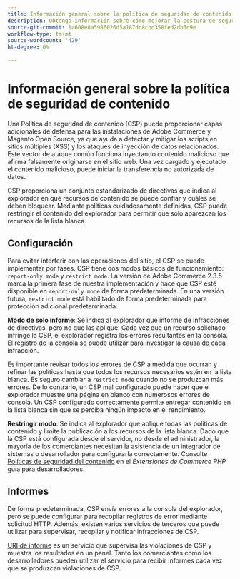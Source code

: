 ```yaml
---
title: Información general sobre la política de seguridad de contenido
description: Obtenga información sobre cómo mejorar la postura de seguridad de la tienda de Adobe Commerce o Magento Open Source mediante una política de seguridad de contenido.
source-git-commit: 1a608e8a5986026d5a187dc8cbd358fed2db5d9e
workflow-type: tm+mt
source-wordcount: '429'
ht-degree: 0%

---
```



# Información general sobre la política de seguridad de contenido

Una Política de seguridad de contenido (CSP) puede proporcionar capas adicionales de defensa para las instalaciones de Adobe Commerce y Magento Open Source, ya que ayuda a detectar y mitigar los scripts en sitios múltiples (XSS) y los ataques de inyección de datos relacionados. Este vector de ataque común funciona inyectando contenido malicioso que afirma falsamente originarse en el sitio web. Una vez cargado y ejecutado el contenido malicioso, puede iniciar la transferencia no autorizada de datos.

CSP proporciona un conjunto estandarizado de directivas que indica al explorador en qué recursos de contenido se puede confiar y cuáles se deben bloquear. Mediante políticas cuidadosamente definidas, CSP puede restringir el contenido del explorador para permitir que solo aparezcan los recursos de la lista blanca.

## Configuración

Para evitar interferir con las operaciones del sitio, el CSP se puede implementar por fases. CSP tiene dos modos básicos de funcionamiento: `report-only mode` y `restrict mode`. La versión de Adobe Commerce 2.3.5 marca la primera fase de nuestra implementación y hace que CSP esté disponible en `report-only mode` de forma predeterminada. En una versión futura, `restrict mode` está habilitado de forma predeterminada para protección adicional predeterminada.

**Modo de solo informe**: Se indica al explorador que informe de infracciones de directivas, pero no que las aplique. Cada vez que un recurso solicitado infringe la CSP, el explorador registra los errores resultantes en la consola. El registro de la consola se puede utilizar para investigar la causa de cada infracción.

Es importante revisar todos los errores de CSP a medida que ocurran y refinar las políticas hasta que todos los recursos necesarios estén en la lista blanca. Es seguro cambiar a `restrict mode` cuando no se produzcan más errores. De lo contrario, un CSP mal configurado puede hacer que el explorador muestre una página en blanco con numerosos errores de consola. Un CSP configurado correctamente permite entregar contenido en la lista blanca sin que se perciba ningún impacto en el rendimiento.

**Restringir modo**: Se indica al explorador que aplique todas las políticas de contenido y limite la publicación a los recursos de la lista blanca. Dado que la CSP está configurada desde el servidor, no desde el administrador, la mayoría de los comerciantes necesitan la asistencia de un integrador de sistemas o desarrollador para configurarla correctamente. Consulte [Políticas de seguridad del contenido](https://developer.adobe.com/commerce/php/development/security/content-security-policies/) en el _Extensiones de Commerce PHP_ guía para desarrolladores.

## Informes

De forma predeterminada, CSP envía errores a la consola del explorador, pero se puede configurar para recopilar registros de error mediante solicitud HTTP. Además, existen varios servicios de terceros que puede utilizar para supervisar, recopilar y notificar infracciones de CSP.

[URI de informe](https://report-uri.io/) es un servicio que supervisa las violaciones de CSP y muestra los resultados en un panel. Tanto los comerciantes como los desarrolladores pueden utilizar el servicio para recibir informes cada vez que se produzcan violaciones de CSP.
